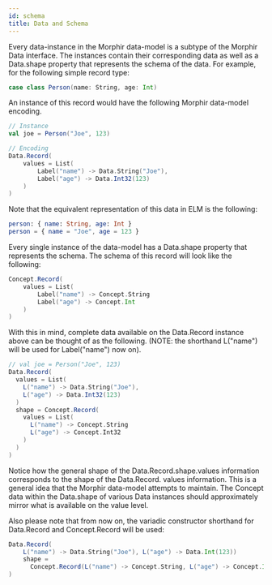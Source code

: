 ```yaml
---
id: schema
title: Data and Schema
---
```


Every data-instance in the Morphir data-model is a subtype of the Morphir Data interface. The instances contain their 
corresponding data as well as a Data.shape property that represents the schema of the data. For example, for the
following simple record type:
```scala
case class Person(name: String, age: Int)
```

An instance of this record would have the following Morphir data-model encoding.
```scala
// Instance
val joe = Person("Joe", 123)

// Encoding
Data.Record(
    values = List(
        Label("name") -> Data.String("Joe"),
        Label("age") -> Data.Int32(123)
    )
)
```

Note that the equivalent representation of this data in ELM is the following:
```elm
person: { name: String, age: Int }
person = { name = "Joe", age = 123 }
```

Every single instance of the data-model has a Data.shape property that represents the schema. The schema of this 
record will look like the following:

```scala
Concept.Record(
    values = List(
        Label("name") -> Concept.String
        Label("age") -> Concept.Int
    )
)
```

With this in mind, complete data available on the Data.Record instance above can be thought of as the following. 
(NOTE: the shorthand L("name") will be used for Label("name") now on).
```scala
// val joe = Person("Joe", 123)
Data.Record(
  values = List(
    L("name") -> Data.String("Joe"),
    L("age") -> Data.Int32(123)
  )
  shape = Concept.Record(
    values = List(
      L("name") -> Concept.String
      L("age") -> Concept.Int32
    )
  )
)
```

Notice how the general shape of the Data.Record.shape.values information corresponds to the shape of the Data.Record.
values information. This is a general idea that the Morphir data-model attempts to maintain. The Concept data within
the Data.shape of various Data instances should approximately mirror what is available on the value level.

Also please note that from now on, the variadic constructor shorthand for Data.Record and Concept.Record will be used:
```scala
Data.Record(
    L("name") -> Data.String("Joe"), L("age") -> Data.Int(123))
    shape =
      Concept.Record(L("name") -> Concept.String, L("age") -> Concept.Int)
)
```
